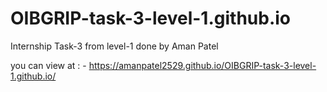 # OIBGRIP-task-3-level-1.github.io
Internship Task-3 from level-1 done by Aman Patel

you can view at : -  https://amanpatel2529.github.io/OIBGRIP-task-3-level-1.github.io/
